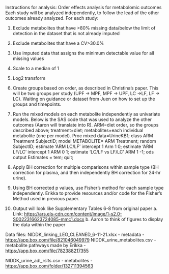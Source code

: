 Instructions for analysis:
Order effects analysis for metabolomic outcomes
Each study will be analyzed independently, to follow the lead of the other outcomes already analyzed.
For each study:
1.	Exclude metabolites that have >80% missing data/below the limit of detection in the dataset that is not already imputed
2.	Exclude metabolites that have a CV>30.0%
3.	Use imputed data that assigns the minimum detectable value for all missing values
4.	Scale to a median of 1
5.	Log2 transform
6.	Create groups based on order, as described in Christina’s paper. This will be two groups per study (UPF -> MPF, MPF -> UPF, LC ->LF, LF -> LC). Waiting on guidance or dataset from Juen on how to set up the groups and timepoints.
7.	Run the mixed models on each metabolite independently as univariate models. Below is the SAS code that was used to analyze the other outcomes (Aaron will translate into R). ARM=diet order, so the groups described above; treatment=diet; metabolites=each individual metabolite (one per model). 
Proc mixed data=UrineKB1;
class  ARM Treatment SubjectID;
model METABOLITE= ARM Treatment;
random SubjectID;
estimate ‘ARM LC/LF’ intercept 1 Arm 1 0;
estimate ‘ARM LF/LC’ intercept 1 ARM 0 1;
estimate ‘LC/LF vs LF/LC’ ARM 1 -1;
ods output Estimates = tem;
quit;

8.	Apply BH correction for multiple comparisons within sample type (BH correction for plasma, and then independently BH correction for 24-hr urine).
9.	Using BH corrected p values, use Fisher’s method for each sample type independently. Erikka to provide resources and/or code for the Fisher’s Method used in previous paper.
10.	Output will look like Supplementary Tables 6-8 from original paper
a.	Link: https://ars.els-cdn.com/content/image/1-s2.0-S0022316623724085-mmc1.docx
b.	Aaron to think of figures to display the data within the paper

Data files:
NIDDK_linking_LEO_CLEANED_6-11-21.xlsx - metadata - https://app.box.com/file/821046049979
NIDDK_urine_metabolites.csv - metabolite pathways made by Erikka - https://app.box.com/file/782388217355

NIDDK_urine_adl_rslts.csv - metabolites - https://app.box.com/folder/132711394563

